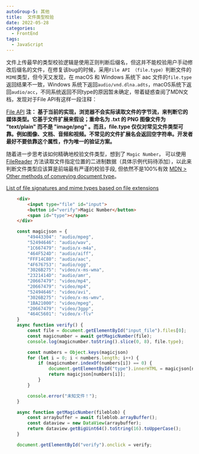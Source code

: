 ```yaml
---
autoGroup-5: 其他
title:  文件类型校验
date: 2022-05-28
categories:
  - FrontEnd
tags:
  - JavaScript
---
```


文件上传最早的类型校验逻辑是使用正则判断后缀名，但这并不能校验用户手动修改后缀名的文件，在修复该bug的时候，采用`File API （file.type）`判断文件的`MIME`类型，但今天又发现，在 macOS 和 Windows 系统下 aac 文件的`file.type` 返回结果不一致，Windows 系统下返回`audio/vnd.dlna.adts`，macOS系统下返回`audio/acc`，不同系统返回不同type的原因暂未确定，带着疑惑查阅了MDN文档，发现对于File API有这样一段注释：

[File API](https://developer.mozilla.org/zh-CN/docs/Web/API/File/type) **注： 基于当前的实现，浏览器不会实际读取文件的字节流，来判断它的媒体类型。它基于文件扩展来假设；重命名为 .txt 的 PNG 图像文件为 "text/plain" 而不是 "image/png" 。而且，file.type 仅仅对常见文件类型可靠。例如图像、文档、音频和视频。不常见的文件扩展名会返回空字符串。开发者最好不要依靠这个属性，作为唯一的验证方案。**

随着进一步思考该如何精确地校验文件类型，想到了 `Magic Number`， 可以使用 [FileReader](https://developer.mozilla.org/zh-CN/docs/Web/API/FileReader) 方法读取文件指定位置的二进制数据（具体示例代码待添加），以此来判断文件类型应该算是前端最有严谨的校验手段, 但依然不是100%有效 [MDN > Other methods of conveying document type](https://developer.mozilla.org/en-US/docs/Web/HTTP/Basics_of_HTTP/MIME_types#other_methods_of_conveying_document_type)。

[List of file signatures and mime types based on file extensions](https://gist.github.com/Qti3e/6341245314bf3513abb080677cd1c93b)

```html
    <div>
        <input type="file" id="input">
        <button id="verify">Magic Number</button>
        <span id="type"></span>
    </div>
```

```js
    const magicjson = {
        "49443304": "audio/mpeg",
        "52494646": "audio/wav",
        "1C667479": "audio/x-m4a",
        "464F524D": "audio/aiff",
        "FFF14C80": "audio/aac",
        "4F676753": "audio/ogg",
        "3026B275": "video/x-ms-wma",
        "2321414D": "audio/amr",
        "20667479": "video/mp4",
        "20667479": "video/mp4",
        "52494646": "video/avi",
        "3026B275": "video/x-ms-wmv",
        "1BA21000": "video/mpeg",
        "20667479": "video/3gpp",
        "464C5601": "video/x-flv"
    }
    async function verify() {
        const file = document.getElementById("input_file").files[0];
        const magicnumber = await getMagicNumber(file);
        console.log(magicnumber.toString().slice(0, 8), file.type);

        const numbers = Object.keys(magicjson)
        for (let i = 0; i < numbers.length; i++) {
            if (magicnumber.indexOf(numbers[i]) == 0) {
                document.getElementById("type").innerHTML = magicjson[numbers[i]];
                return magicjson[numbers[i]];
            }
        }

        console.error("未知文件！");
    }

    async function getMagicNumber(fileblob) {
        const arraybuffer = await fileblob.arrayBuffer();
        const dataview = new DataView(arraybuffer);
        return dataview.getBigUint64().toString(16).toUpperCase();
    }

    document.getElementById("verify").onclick = verify;

```